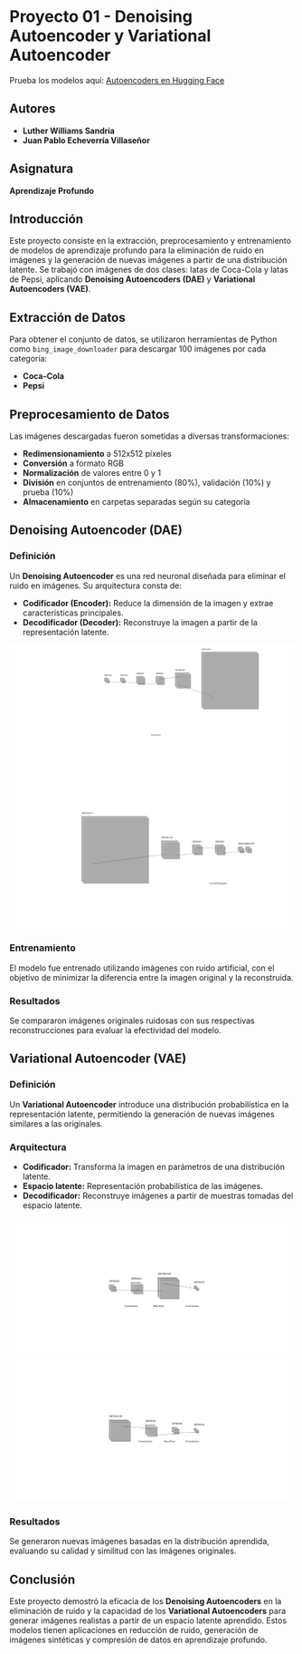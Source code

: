 # Proyecto 01 - Denoising Autoencoder y Variational Autoencoder

Prueba los modelos aquí: [Autoencoders en Hugging Face](https://huggingface.co/spaces/Loother/Autoencoders)

## Autores
- **Luther Williams Sandria**
- **Juan Pablo Echeverría Villaseñor**

## Asignatura
**Aprendizaje Profundo**

## Introducción
Este proyecto consiste en la extracción, preprocesamiento y entrenamiento de modelos de aprendizaje profundo para la eliminación de ruido en imágenes y la generación de nuevas imágenes a partir de una distribución latente. Se trabajó con imágenes de dos clases: latas de Coca-Cola y latas de Pepsi, aplicando **Denoising Autoencoders (DAE)** y **Variational Autoencoders (VAE)**.

## Extracción de Datos
Para obtener el conjunto de datos, se utilizaron herramientas de Python como `bing_image_downloader` para descargar 100 imágenes por cada categoría:
- **Coca-Cola**
- **Pepsi**

## Preprocesamiento de Datos
Las imágenes descargadas fueron sometidas a diversas transformaciones:
- **Redimensionamiento** a 512x512 píxeles
- **Conversión** a formato RGB
- **Normalización** de valores entre 0 y 1
- **División** en conjuntos de entrenamiento (80%), validación (10%) y prueba (10%)
- **Almacenamiento** en carpetas separadas según su categoría

## Denoising Autoencoder (DAE)

### Definición
Un **Denoising Autoencoder** es una red neuronal diseñada para eliminar el ruido en imágenes. Su arquitectura consta de:
- **Codificador (Encoder):** Reduce la dimensión de la imagen y extrae características principales.
- **Decodificador (Decoder):** Reconstruye la imagen a partir de la representación latente.

![DAE Encoder](./images/vae_architecture_encoder.svg)
![DAE Decoder](./images/vae_architecture_decoder.svg)

### Entrenamiento
El modelo fue entrenado utilizando imágenes con ruido artificial, con el objetivo de minimizar la diferencia entre la imagen original y la reconstruida.

### Resultados
Se compararon imágenes originales ruidosas con sus respectivas reconstrucciones para evaluar la efectividad del modelo.

## Variational Autoencoder (VAE)

### Definición
Un **Variational Autoencoder** introduce una distribución probabilística en la representación latente, permitiendo la generación de nuevas imágenes similares a las originales.

### Arquitectura
- **Codificador:** Transforma la imagen en parámetros de una distribución latente.
- **Espacio latente:** Representación probabilística de las imágenes.
- **Decodificador:** Reconstruye imágenes a partir de muestras tomadas del espacio latente.

![VAE Encoder](./images/denoising_architecture_encoder.svg)
![VAE Decoder](./images/denoising_architecture_decoder.svg)

### Resultados
Se generaron nuevas imágenes basadas en la distribución aprendida, evaluando su calidad y similitud con las imágenes originales.

## Conclusión
Este proyecto demostró la eficacia de los **Denoising Autoencoders** en la eliminación de ruido y la capacidad de los **Variational Autoencoders** para generar imágenes realistas a partir de un espacio latente aprendido. Estos modelos tienen aplicaciones en reducción de ruido, generación de imágenes sintéticas y compresión de datos en aprendizaje profundo.


